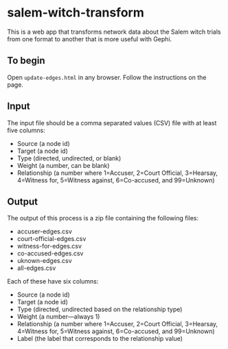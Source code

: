 # salem-witch-transform
This is a web app that transforms network data about the Salem witch trials from one format to another that is more useful with Gephi.

## To begin
Open `update-edges.html` in any browser. Follow the instructions on the page.

## Input
The input file should be a comma separated values (CSV) file with at least five columns:

  * Source (a node id)
  * Target (a node id)
  * Type (directed, undirected, or blank)
  * Weight (a number, can be blank)
  * Relationship (a number where 1=Accuser, 2=Court Official, 3=Hearsay, 4=Witness for, 5=Witness against, 6=Co-accused, and 99=Unknown)

## Output
The output of this process is a zip file containing the following files:

  * accuser-edges.csv
  * court-official-edges.csv
  * witness-for-edges.csv
  * co-accused-edges.csv
  * uknown-edges.csv
  * all-edges.csv


Each of these have six columns:

  * Source (a node id)
  * Target (a node id)
  * Type (directed, undirected based on the relationship type)
  * Weight (a number&mdash;always 1)
  * Relationship (a number where 1=Accuser, 2=Court Official, 3=Hearsay, 4=Witness for, 5=Witness against, 6=Co-accused, and 99=Unknown)
  * Label (the label that corresponds to the relationship value)
